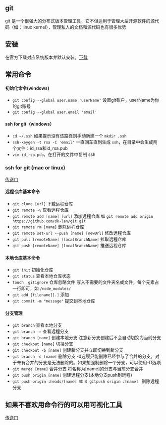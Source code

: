 ## git
git 是一个很强大的分布式版本管理工具，它不但适用于管理大型开源软件的源代码（如：linux kernel），管理私人的文档和源代码也有很多优势

## 安装
在官方下载对应系统版本并默认安装。[下载](https://git-scm.com/downloads)

## 常用命令
#### 初始化命令(windows)
- `git config --global user.name 'userName'` 设置git账户，userName为你的git账号
- `git config --global user.email 'email'`
#### ssh for git（windows）
- `cd ~/.ssh` 如果提示没有该路径则手动新建一个 `mkdir .ssh`
- `ssh-keygen -t rsa -C 'email'` 一直回车直到生成 `ssh`，在目录中会生成两个文件：id_rsa和id_rsa.pub
- `vim id_rsa.pub`，在打开的文件中复制 ssh
### ssh for git (mac or linux)
[传送门](https://github.com/dk-lan/linux/tree/master/git)
#### 远程仓库基本命令
- `git clone [url]` 下载远程仓库
- `git remote -v` 查看远程仓库
- `git remote add [name] [url]` 添加远程仓库 如 `git remote add origin https://github.com/dk-lan/git.git`
- `git remote rm [name]` 删除远程仓库
- `git remote set-url --push [name] [newUrl]` 修改远程仓库
- `git pull [remoteName] [localBranchName]` 拉取远程仓库
- `git push [remoteName] [localBranchName]` 推送远程仓库

#### 本地仓库基本命令
- `git init` 初始化仓库
- `git status` 查看本地仓库状态
- `touch .gitignore` 仓库忽略文件 写入不需要的文件夹名或文件，每个元素占一行即可，如 `/node_modules/`
- `git add [filename][.]` 添加
- `git commit -m "message"` 提交到本地仓库

#### 分支管理
- `git branch` 查看本地分支
- `git branch -r` 查看远程分支
- `git branch [name]` 创建本地分支 注意新分支创建后不会自动切换为当前分支
- `git checkout [name]` 切换分支
- `git checkout -b [name]` 创建新分支并立即切换到新分支
- `git branch -d [name]` 删除分支  -d选项只能删除已经参与了合并的分支，对于未有合并的分支是无法删除的。如果想强制删除一个分支，可以使用-D选项
- `git merge [name]` 合并分支 将名称为[name]的分支与当前分支合并
- `git push origin [name]` 创建远程分支(本地分支push到远程)
- `git push origin :heads/[name] 或 $ gitpush origin :[name] ` 删除远程分支

## 如果不喜欢用命令行的可以用可视化工具
[传送门](https://tortoisegit.org/)
